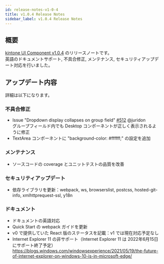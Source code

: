 ```yaml
---
id: release-notes-v1-0-4
title: v1.0.4 Release Notes
sidebar_label: v1.0.4 Release Notes
---
```


## 概要

[kintone UI Component v1.0.4](https://github.com/kintone-labs/kintone-ui-component/releases/tag/v1.0.4) のリリースノートです。<br/>
英語のドキュメントサポート, 不具合修正, メンテナンス, セキュリティアップデート対応を行いました。

## アップデート内容

詳細は以下になります。

### 不具合修正
- Issue "Dropdown display collapses on group field" [#512](https://github.com/kintone-labs/kintone-ui-component/issues/512) @juridon<br/>
  グループフィールド内でも Desktop コンポーネントが正しく表示されるように修正
- TextArea コンポーネントに "background-color: #ffffff;" の設定を追加

### メンテナンス
- ソースコードの coverage とユニットテストの品質を改善

### セキュリティアップデート
- 依存ライブラリを更新：webpack, ws, browserslist, postcss, hosted-git-info, xmlhttprequest-ssl, y18n

### ドキュメント
- ドキュメントの英語対応
- Quick Start の webpack ガイドを更新
- v0 で提供していた React 版のステータスを記載：v1 では現在対応予定なし
- Internet Explorer 11 の非サポート（Internet Explorer 11 は 2022年6月15日にサポート終了予定）<br/>
  https://blogs.windows.com/windowsexperience/2021/05/19/the-future-of-internet-explorer-on-windows-10-is-in-microsoft-edge/

